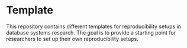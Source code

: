 # Template

This repository contains different templates for reproducibility setups
in database systems research. The goal is to provide a starting point for
researchers to set up their own reproducibility setups.
